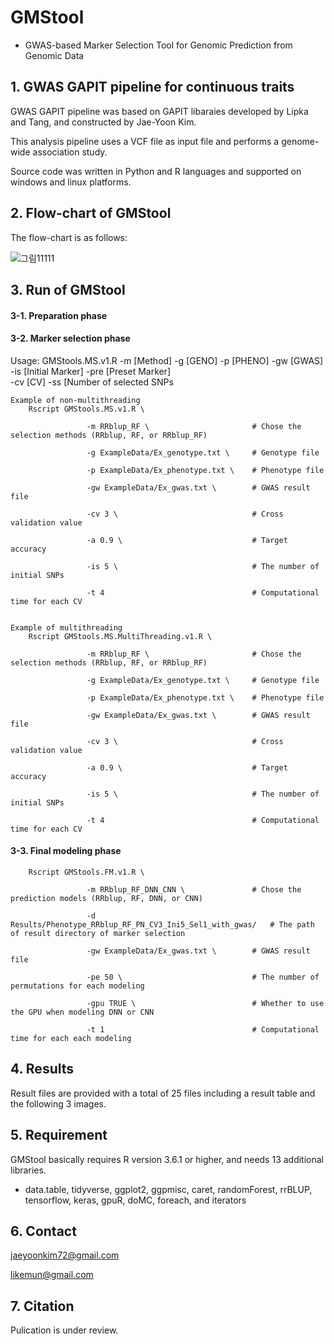 # GMStool
  - GWAS-based Marker Selection Tool for Genomic Prediction from Genomic Data

## 1. GWAS GAPIT pipeline for continuous traits

GWAS GAPIT pipeline was based on GAPIT libaraies developed by Lipka and Tang, and constructed by Jae-Yoon Kim.

This analysis pipeline uses a VCF file as input file and performs a genome-wide association study.

Source code was written in Python and R languages and supported on windows and linux platforms.


## 2. Flow-chart of GMStool

The flow-chart is as follows:

![그림11111](https://user-images.githubusercontent.com/49300659/80271666-40c93f00-86fd-11ea-81f9-08dc33b51163.jpg)


## 3. Run of GMStool
  #### 3-1. Preparation phase





  #### 3-2. Marker selection phase

Usage: GMStools.MS.v1.R -m [Method] -g [GENO] -p [PHENO] -gw [GWAS]             \
                        -is [Initial Marker] -pre [Preset Marker] \
                        -cv [CV] -ss [Number of selected SNPs


    Example of non-multithreading
        Rscript GMStools.MS.v1.R \   
    
                     -m RRblup_RF \                       # Chose the selection methods (RRblup, RF, or RRblup_RF)
                         
                     -g ExampleData/Ex_genotype.txt \     # Genotype file
                         
                     -p ExampleData/Ex_phenotype.txt \    # Phenotype file
                         
                     -gw ExampleData/Ex_gwas.txt \        # GWAS result file
                         
                     -cv 3 \                              # Cross validation value
                         
                     -a 0.9 \                             # Target accuracy 
                          
                     -is 5 \                              # The number of initial SNPs
                                                 
                     -t 4                                 # Computational time for each CV


    Example of multithreading
        Rscript GMStools.MS.MultiThreading.v1.R \   
    
                     -m RRblup_RF \                       # Chose the selection methods (RRblup, RF, or RRblup_RF)
                         
                     -g ExampleData/Ex_genotype.txt \     # Genotype file
                         
                     -p ExampleData/Ex_phenotype.txt \    # Phenotype file
                         
                     -gw ExampleData/Ex_gwas.txt \        # GWAS result file
                         
                     -cv 3 \                              # Cross validation value
                         
                     -a 0.9 \                             # Target accuracy 
                          
                     -is 5 \                              # The number of initial SNPs
                                                 
                     -t 4                                 # Computational time for each CV



  #### 3-3. Final modeling phase
  

        Rscript GMStools.FM.v1.R \   
    
                     -m RRblup_RF_DNN_CNN \               # Chose the prediction models (RRblup, RF, DNN, or CNN)
                         
                     -d Results/Phenotype_RRblup_RF_PN_CV3_Ini5_Sel1_with_gwas/   # The path of result directory of marker selection
                         
                     -gw ExampleData/Ex_gwas.txt \        # GWAS result file
                         
                     -pe 50 \                             # The number of permutations for each modeling
                         
                     -gpu TRUE \                          # Whether to use the GPU when modeling DNN or CNN 
                                                                           
                     -t 1                                 # Computational time for each each modeling
  
  
  

## 4. Results

Result files are provided with a total of 25 files including a result table and the following 3 images.



## 5. Requirement

GMStool basically requires R version 3.6.1 or higher, and needs 13 additional libraries.

- data.table, tidyverse, ggplot2, ggpmisc, caret, randomForest, rrBLUP, tensorflow, keras, gpuR, doMC, foreach, and iterators


## 6. Contact

jaeyoonkim72@gmail.com

likemun@gmail.com


## 7. Citation

Pulication is under review.
